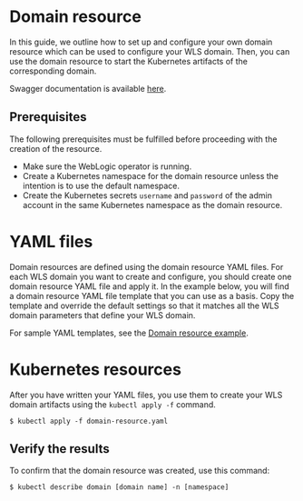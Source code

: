 # Domain resource

In this guide, we outline how to set up and configure your own domain resource which can be used to configure your WLS domain. Then, you can use the domain resource to start the Kubernetes artifacts of the corresponding domain.

Swagger documentation is available [here](https://oracle.github.io/weblogic-kubernetes-operator/domains/index.html).

## Prerequisites

The following prerequisites must be fulfilled before proceeding with the creation of the resource.
* Make sure the WebLogic operator is running.
* Create a Kubernetes namespace for the domain resource unless the intention is to use the default namespace.
* Create the Kubernetes secrets `username` and `password` of the admin account in the same Kubernetes namespace as the domain resource.

# YAML files

Domain resources are defined using the domain resource YAML files. For each WLS domain you want to create and configure, you should create one domain resource YAML file and apply it. In the example below, you will find a domain resource YAML file template that you can use as a basis. Copy the template and override the default settings so that it matches all the WLS domain parameters that define your WLS domain.

For sample YAML templates, see the [Domain resource example](https://github.com/oracle/weblogic-kubernetes-operator/blob/master/kubernetes/samples/scripts/create-weblogic-domain/domain-home-on-pv/README.md).

# Kubernetes resources

After you have written your YAML files, you use them to create your WLS domain artifacts using the `kubectl apply -f` command.

```
$ kubectl apply -f domain-resource.yaml
```

## Verify the results

To confirm that the domain resource was created, use this command:

```
$ kubectl describe domain [domain name] -n [namespace]
```
